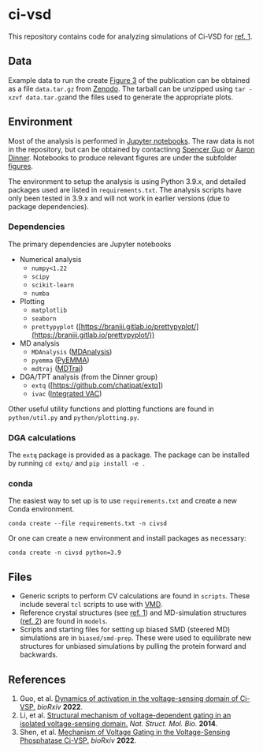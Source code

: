 # ci-vsd

This repository contains code for analyzing simulations of Ci-VSD for [ref. 1][1].

## Data
Example data to run the create [Figure 3](./notebooks/figures/FIG1_S4.ipynb) of the publication can
be obtained as a file `data.tar.gz` from [Zenodo](https://zenodo.org/record/7502084). The tarball can be unzipped
using `tar -xzvf data.tar.gz`and the files used to generate the appropriate plots.

## Environment
Most of the analysis is performed in [Jupyter notebooks](./notebooks/). The raw data
is not in the repository, but can be obtained by contactinng [Spencer Guo](mailto:scguo@uchicago.edu)
or [Aaron Dinner](mailto:dinner@uchicago.edu). Notebooks to produce relevant figures are under the 
subfolder [figures](./notebooks/figures). 

The environment to setup the analysis is using Python 3.9.x, and detailed
packages used are listed in `requirements.txt`.
The analysis scripts have only been tested in 3.9.x and will not work in earlier versions (due to 
package dependencies).

### Dependencies
The primary dependencies are Jupyter notebooks
- Numerical analysis
    - `numpy<1.22`
    - `scipy`
    - `scikit-learn`
    - `numba`
- Plotting
    - `matplotlib`
    - `seaborn`
    - `prettypyplot` ([https://braniii.gitlab.io/prettypyplot/](https://braniii.gitlab.io/prettypyplot/))
- MD analysis
    - `MDAnalysis` ([MDAnalysis](https://www.mdanalysis.org/))
    - `pyemma` ([PyEMMA](http://www.emma-project.org/))
    - `mdtraj` ([MDTraj](https://www.mdtraj.org/))
- DGA/TPT analysis (from the Dinner group)
    - `extq` ([https://github.com/chatipat/extq])
    - `ivac` ([Integrated VAC](https://github.com/chatipat/ivac))

Other useful utility functions and plotting functions are found in 
`python/util.py` and `python/plotting.py`.

### DGA calculations
The `extq` package is provided as a package. The package can be installed
by running `cd extq/` and `pip install -e .`

### conda
The easiest way to set up is to use `requirements.txt` and create a new
Conda environment.
```
conda create --file requirements.txt -n civsd
```
Or one can create a new environment and install packages as necessary:
```
conda create -n civsd python=3.9
```

## Files
- Generic scripts to perform CV calculations are found in `scripts`.
These include several `tcl` scripts to use with [VMD](https://www.ks.uiuc.edu/Research/vmd/).
- Reference crystal structures (see [ref. 1][1]) and MD-simulation structures ([ref. 2][2]) are found in `models`.
- Scripts and starting files for setting up biased SMD (steered MD) simulations are in `biased/smd-prep`.
These were used to equilibrate new structures for unbiased simulations by pulling the protein forward and backwards.


## References
1. Guo, et al. [Dynamics of activation in the voltage-sensing domain of Ci-VSP.][1] *bioRxiv* **2022**.
1. Li, et al. [Structural mechanism of voltage-dependent gating in an isolated voltage-sensing domain.][2] *Nat. Struct. Mol. Bio.* **2014**.
1. Shen, et al. [Mechanism of Voltage Gating in the Voltage-Sensing Phosphatase Ci-VSP.][3] *bioRxiv* **2022**. 

[1]: https://www.biorxiv.org/content/10.1101/2022.12.19.521128v2
[2]: http://www.nature.com/articles/nsmb.2768
[3]: https://www.biorxiv.org/content/10.1101/2022.02.17.480971v1
